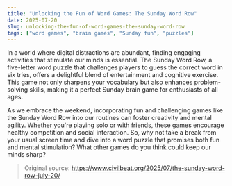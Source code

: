 ```yaml
---
title: "Unlocking the Fun of Word Games: The Sunday Word Row"
date: 2025-07-20
slug: unlocking-the-fun-of-word-games-the-sunday-word-row
tags: ["word games", "brain games", "Sunday fun", "puzzles"]
---
```


In a world where digital distractions are abundant, finding engaging activities that stimulate our minds is essential. The Sunday Word Row, a five-letter word puzzle that challenges players to guess the correct word in six tries, offers a delightful blend of entertainment and cognitive exercise. This game not only sharpens your vocabulary but also enhances problem-solving skills, making it a perfect Sunday brain game for enthusiasts of all ages.

As we embrace the weekend, incorporating fun and challenging games like the Sunday Word Row into our routines can foster creativity and mental agility. Whether you're playing solo or with friends, these games encourage healthy competition and social interaction. So, why not take a break from your usual screen time and dive into a word puzzle that promises both fun and mental stimulation? What other games do you think could keep our minds sharp?
> Original source: https://www.civilbeat.org/2025/07/the-sunday-word-row-july-20/